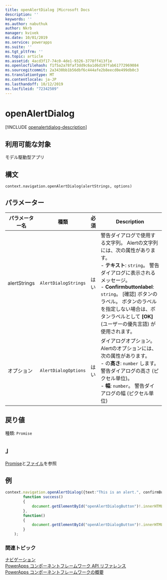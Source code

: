 ```yaml
---
title: openAlertDialog |Microsoft Docs
description: ''
keywords: ''
ms.author: nabuthuk
author: Nkrb
manager: kvivek
ms.date: 10/01/2019
ms.service: powerapps
ms.suite: ''
ms.tgt_pltfrm: ''
ms.topic: article
ms.assetid: 4acd3f17-74c0-4de1-9326-3778ff413f1e
ms.openlocfilehash: f1f5a2a78faf3dd9c6a1d6d197fab61772969084
ms.sourcegitcommit: 2a3430bb1b56dbf6c444afe2b8eecd0e499db0c3
ms.translationtype: MT
ms.contentlocale: ja-JP
ms.lasthandoff: 10/12/2019
ms.locfileid: "72342509"
---
```

# <a name="openalertdialog"></a>openAlertDialog

[!INCLUDE [openalertdialog-description](includes/openalertdialog-description.md)]

## <a name="available-for"></a>利用可能な対象 

モデル駆動型アプリ

## <a name="syntax"></a>構文

`context.navigation.openAlertDialog(alertStrings, options)`

## <a name="parameters"></a>パラメーター

| パラメーター名|種類|必須|Description|
| ------------- |----|--------|-----------|
|alertStrings|`AlertDialogStrings`|はい|警告ダイアログで使用する文字列。 Alertの文字列には、次の属性があります。<br/>- **テキスト**: `string`。 警告ダイアログに表示されるメッセージ。 <br/>- **Confirmbuttonlabel**: `string`。 [確認] ボタンのラベル。 ボタンのラベルを指定しない場合は、ボタンラベルとして **[OK]** (ユーザーの優先言語) が使用されます。|
|オプション|`AlertDialogOptions`|はい|ダイアログオプション。 Alertのオプションには、次の属性があります。<br/>-  の**高さ**: `number` します。 警告ダイアログの高さ (ピクセル単位)。 <br/>- **幅**: `number`。 警告ダイアログの幅 (ピクセル単位)|

## <a name="return-value"></a>戻り値

種類: `Promise`

## <a name="remarks"></a>」

[Promise](https://developer.mozilla.org/docs/Web/JavaScript/reference/Global_Objects/Promise)と[ファイル](https://developer.mozilla.org/docs/Web/API/File)を参照

## <a name="example"></a>例 

```TypeScript
context.navigation.openAlertDialog({text:"This is an alert.", confirmButtonLabel : "Yes",}).then(
        function success()
        {
            document.getElementById("openAlertDialogButton")!.innerHTML = "Alert dialog closed";
        },
        function()
        {
            document.getElementById("openAlertDialogButton")!.innerHTML = "Error in Alert Dialog";
        }
    );
```

### <a name="related-topics"></a>関連トピック

[ナビゲーション](../navigation.md)<br/>
[PowerApps コンポーネントフレームワーク API リファレンス](../../reference/index.md)<br/>
[PowerApps コンポーネントフレームワークの概要](../../overview.md)
